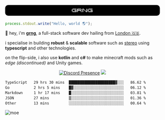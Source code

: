 
<img src="./img/banner.png" style="border-radius: 10px">

```js
process.stdout.write("Hello, world 🌎");
```

👋 hey, i'm [**grng**](https://grng.cc), a full-stack software dev hailing from [London 🇬🇧](https://www.google.com/maps/place/London/).

i specialise in building **robust** & **scalable** software such as [stereo](https://stero.cat) using **typescript** and other technologies.

on the flip-side, i also use **kotlin** and **c#** to make minecraft mods such as *edge (discontinued)* and Unity games.

<div align="center">

[![Discord Presence](https://lanyard.cnrad.dev/api/829372486780715018?hideStatus=true&hideTag=true&borderRadius=0.75rem&showDisplayName=true)](https://discord.com/users/829372486780715018) ![](https://skills.syvixor.com/api/icons?i=windows,firefox,powershell,git,visualstudiocode,rider,intellijidea,adobepremierepro,adobeaftereffects,unity,figma,qwik,svelte,nextjs,typescript,supabase,pocketbase,drizzle,kotlin,csharp,golang,haxe,bun&perline=7&radius=60)

</div>

<!--START_SECTION:waka-->

```txt
TypeScript   29 hrs 30 mins  █████████████████████▓░░░   86.62 %
Go           2 hrs 5 mins    █▓░░░░░░░░░░░░░░░░░░░░░░░   06.12 %
Markdown     1 hr 17 mins    █░░░░░░░░░░░░░░░░░░░░░░░░   03.81 %
JSON         27 mins         ▒░░░░░░░░░░░░░░░░░░░░░░░░   01.36 %
Other        13 mins         ░░░░░░░░░░░░░░░░░░░░░░░░░   00.64 %
```

<!--END_SECTION:waka-->

![moe](https://count.wellard.org/@:grngxd-github?theme=original-new&padding=1&offset=0&align=center&scale=1&pixelated=1&darkmode=auto)